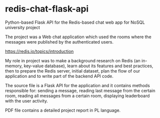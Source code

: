 # redis-chat-flask-api
Python-based Flask API for the Redis-based chat web app for NoSQL university project

The project was a Web chat application which used the rooms where the messages were published by the authenticated users.

https://redis.io/topics/introduction

My role in project was to make a background research on Redis (an in-memory, key-value database), learn about its features and best practices, 
then to prepare the Redis server, initial dataset, plan the flow of our application and to write part of the backend API code.

The source file is a Flask API for the application and it contains methods responsible for: 
sending a message, reading last message from the certain room, reading all messages from a certain room,
displaying leaderboard with the user activity.

PDF file contains a detailed project report in PL language.
